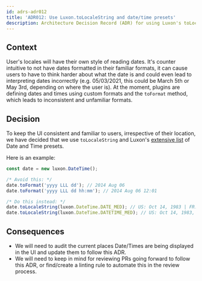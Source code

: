 ```yaml
---
id: adrs-adr012
title: 'ADR012: Use Luxon.toLocaleString and date/time presets'
description: Architecture Decision Record (ADR) for using Luxon's toLocaleString method and date/time presets for displaying dates and times
---
```


## Context

User's locales will have their own style of reading dates. It's counter
intuitive to not have dates formatted in their familiar formats, it can cause
users to have to think harder about what the date is and could even lead to
interpreting dates incorrectly (e.g. 05/03/2021, this could be March 5th or May
3rd, depending on where the user is). At the moment, plugins are defining dates
and times using custom formats and the `toFormat` method, which leads to
inconsistent and unfamiliar formats.

## Decision

To keep the UI consistent and familiar to users, irrespective of their location,
we have decided that we use `toLocaleString` and Luxon's
[extensive list](https://github.com/moment/luxon/blob/master/docs/formatting.md#presets)
of Date and Time presets.

Here is an example:

```typescript
const date = new luxon.DateTime();

/* Avoid this: */
date.toFormat('yyyy LLL dd'); // 2014 Aug 06
date.toFormat('yyyy LLL dd hh:mm'); // 2014 Aug 06 12:01

/* Do this instead: */
date.toLocaleString(luxon.DateTime.DATE_MED); // US: Oct 14, 1983 | FR: 14 oct. 1983
date.toLocaleString(luxon.DateTime.DATETIME_MED); // US: Oct 14, 1983, 9:30 | FR: 14 oct. 1983 9:30
```

## Consequences

- We will need to audit the current places Date/Times are being displayed in the
 UI and update them to follow this ADR.
- We will need to keep in mind for reviewing PRs going forward to follow this
 ADR, or find/create a linting rule to automate this in the review process.
